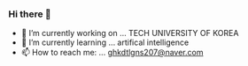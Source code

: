 ### Hi there 👋

- 🔭 I’m currently working on ... TECH UNIVERSITY OF KOREA
- 🌱 I’m currently learning ... artifical intelligence
- 📫 How to reach me: ... ghkdtlgns207@naver.com

